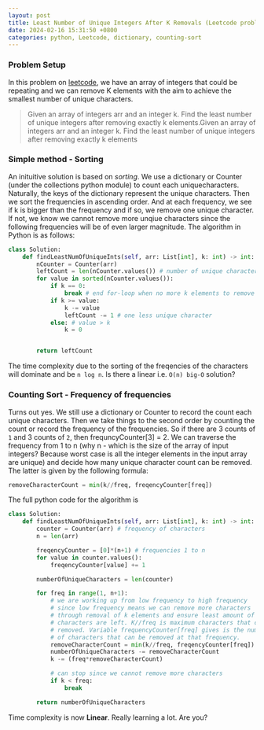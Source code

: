 ```yaml
---
layout: post
title: Least Number of Unique Integers After K Removals (Leetcode problem 1481)
date: 2024-02-16 15:31:50 +0800
categories: python, Leetcode, dictionary, counting-sort
---
```


### Problem Setup

In this problem on [leetcode], we have an array of integers that could be repeating and we can remove K elements with the aim to achieve the smallest number of unique characters.

>Given an array of integers arr and an integer k. Find the least number of unique integers after removing exactly k elements.Given an array of integers arr and an integer k. Find the least number of unique integers after removing exactly k elements


### Simple method - Sorting

An inituitive solution is based on *sorting*. We use a dictionary or Counter (under the collections python module) to count each uniquecharacters. Naturally, the keys of the dictionary represent the unique characters. Then we sort the frequencies in ascending order. And at each frequency, we see if k is bigger than the frequency and if so, we remove one unique character. If not, we know we cannot remove more unqiue characters since the following frequencies will be of even larger magnitude. The algorithm in Python is as follows:

```Python
class Solution:
    def findLeastNumOfUniqueInts(self, arr: List[int], k: int) -> int:
        nCounter = Counter(arr)
        leftCount = len(nCounter.values()) # number of unique characters
        for value in sorted(nCounter.values()):
            if k == 0:
                break # end for-loop when no more k elements to remove
            if k >= value:
                k -= value
                leftCount -= 1 # one less unique character
            else: # value > k
                k = 0


        return leftCount
```
The time complexity due to the sorting of the freqencies of the characters will dominate and be `n log n`. Is there a linear i.e. `O(n) big-O` solution?

### Counting Sort - Frequency of frequencies

Turns out yes. We still use a dictionary or Counter to record the count each unique characters. Then we take things to the second order by counting the count or record the frequency of the frequencies.
So if there are 3 counts of `1` and 3 counts of `2`, then frequncyCounter[3] = 2. We can traverse the frequency from 1 to n (why n - which is the size of the array of input integers? Because worst case is all the integer elements in the input array are unique) and decide how many unique character count can be removed. The latter is given by the following formula:

```Python
removeCharacterCount = min(k//freq, freqencyCounter[freq])
```

The full python code for the algorithm is

```Python
class Solution:
    def findLeastNumOfUniqueInts(self, arr: List[int], k: int) -> int:
        counter = Counter(arr) # frequency of characters
        n = len(arr)

        freqencyCounter = [0]*(n+1) # frequencies 1 to n
        for value in counter.values():
            freqencyCounter[value] += 1

        numberOfUniqueCharacters = len(counter)

        for freq in range(1, n+1):
            # we are working up from low frequency to high frequency
            # since low frequency means we can remove more characters
            # through removal of k elements and ensure least amount of unique
            # characters are left. K//freq is maximum characters that can be 
            # removed. Variable frequencyCounter[freq] gives is the number 
            # of characters that can be removed at that frequency.
            removeCharacterCount = min(k//freq, freqencyCounter[freq])
            numberOfUniqueCharacters -= removeCharacterCount
            k -= (freq*removeCharacterCount)

            # can stop since we cannot remove more characters
            if k < freq:
                break

        return numberOfUniqueCharacters

```

Time complexity is now **Linear**. Really learning a lot. Are you?

[leetcode]: https://leetcode.com/problems/least-number-of-unique-integers-after-k-removals/description/
